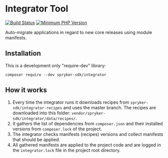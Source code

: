 # Integrator Tool
[![Build Status](https://github.com/spryker-sdk/integrator/workflows/CI/badge.svg?branch=master)](https://github.com/spryker-sdk/integrator/actions?query=workflow%3ACI+branch%3Amaster)
[![Minimum PHP Version](https://img.shields.io/badge/php-%3E%3D%207.4-8892BF.svg)](https://php.net/)

Auto-migrate applications in regard to new core releases using module manifests.

## Installation

This is a development only "require-dev" library:
```
composer require --dev spryker-sdk/integrator
```

## How it works
1. Every time the integrator runs it downloads recipes from `spryker-sdk/integrator-recipes` and uses the master branch. The recipes are downloaded into this folder: `vendor/spryker-sdk/integrator/data/recipes/`.
2. It gathers the list of dependencies from `composer.json` and their installed versions from `composer.lock` of the project.
3. The integrator checks manifests (recipes) versions and collect manifests that should be applied.
4. All gathered manifests are applied to the project code and are logged in the `integrator.lock` file in the project root directory.

